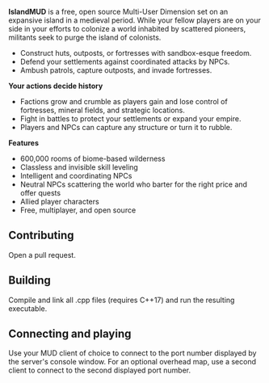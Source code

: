 **IslandMUD** is a free, open source Multi-User Dimension set on an expansive island in a medieval period. While your fellow players are on your side in your efforts to colonize a world inhabited by scattered pioneers, militants seek to purge the island of colonists.

- Construct huts, outposts, or fortresses with sandbox-esque freedom.
- Defend your settlements against coordinated attacks by NPCs.
- Ambush patrols, capture outposts, and invade fortresses.

**Your actions decide history**
- Factions grow and crumble as players gain and lose control of fortresses, mineral fields, and strategic locations.
- Fight in battles to protect your settlements or expand your empire.
- Players and NPCs can capture any structure or turn it to rubble.

**Features**
- 600,000 rooms of biome-based wilderness
- Classless and invisible skill leveling
- Intelligent and coordinating NPCs
- Neutral NPCs scattering the world who barter for the right price and offer quests
- Allied player characters
- Free, multiplayer, and open source

## Contributing

Open a pull request.

## Building

Compile and link all .cpp files (requires C++17) and run the resulting executable.

## Connecting and playing

Use your MUD client of choice to connect to the port number displayed by the server's console window. For an optional overhead map, use a second client to connect to the second displayed port number.
